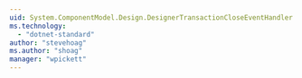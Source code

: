 ```yaml
---
uid: System.ComponentModel.Design.DesignerTransactionCloseEventHandler
ms.technology: 
  - "dotnet-standard"
author: "stevehoag"
ms.author: "shoag"
manager: "wpickett"
---
```

